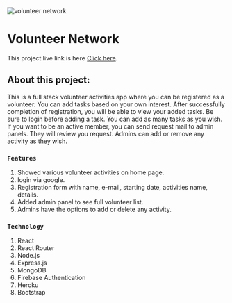 <img src="https://i.ibb.co/ngt65cj/volNet.png" alt="volunteer network" />

# Volunteer Network

This project live link is here [Click here](https://volunteer-network-ef243.web.app/).

## About this project:

This is a full stack volunteer activities app where you can be registered as a volunteer. You can add tasks based on your own interest. After successfully completion of registration, you will be able to view your added tasks. Be sure to login before adding a task. You can add as many tasks as you wish. If you want to be an active member, you can send request mail to admin panels. They will review you request. Admins can add or remove any activity as they wish.

### `Features`

1. Showed various volunteer activities on home page.
2. login via google. 
3. Registration form with name, e-mail, starting date, activities name, details.
4. Added admin panel to see full volunteer list.
5. Admins have the options to add or delete any activity.

### `Technology`

1. React
2. React Router
3. Node.js
4. Express.js
5. MongoDB
6. Firebase Authentication
7. Heroku
8. Bootstrap
